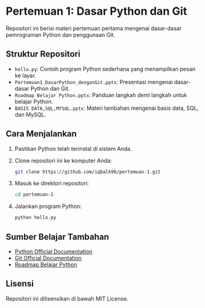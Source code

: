 # Pertemuan 1: Dasar Python dan Git

Repositori ini berisi materi pertemuan pertama mengenai dasar-dasar pemrograman Python dan penggunaan Git.

## Struktur Repositori

* `hello.py`: Contoh program Python sederhana yang menampilkan pesan ke layar.
* `Pertemuan1_DasarPython_denganGit.pptx`: Presentasi mengenai dasar-dasar Python dan Git.
* `Roadmap Belajar Python.pptx`: Panduan langkah demi langkah untuk belajar Python.
* `BASIS DATA,SQL,MYSQL.pptx`: Materi tambahan mengenai basis data, SQL, dan MySQL.

## Cara Menjalankan

1. Pastikan Python telah terinstal di sistem Anda.
2. Clone repositori ini ke komputer Anda:

   ```bash
   git clone https://github.com/iqbalk96/pertemuan-1.git
   ```
3. Masuk ke direktori repositori:

   ```bash
   cd pertemuan-1
   ```
4. Jalankan program Python:

   ```bash
   python hello.py
   ```

## Sumber Belajar Tambahan

* [Python Official Documentation](https://docs.python.org/3/)
* [Git Official Documentation](https://git-scm.com/doc)
* [Roadmap Belajar Python](https://roadmap.sh/python)

## Lisensi

Repositori ini dilisensikan di bawah MIT License.
